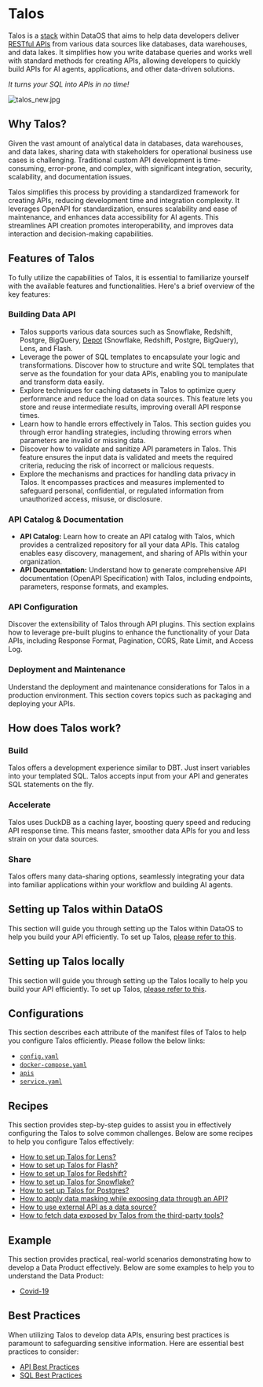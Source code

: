 # Talos

Talos is a [stack](/resources/stacks/) within DataOS that aims to help data developers deliver [RESTful APIs](https://www.redhat.com/en/topics/api/what-is-a-rest-api) from various data sources like databases, data warehouses, and data lakes. It simplifies how you write database queries and works well with standard methods for creating APIs, allowing developers to quickly build APIs for AI agents, applications, and other data-driven solutions.

*It turns your SQL into APIs in no time!*

![talos_new.jpg](https://prod-files-secure.s3.us-west-2.amazonaws.com/215a8e78-890f-4ae1-8790-724fad621927/6d23cea7-9cde-4bc5-b57b-5d8045dac3af/talos_new.jpg)

## Why Talos?

Given the vast amount of analytical data in databases, data warehouses, and data lakes, sharing data with stakeholders for operational business use cases is challenging. Traditional custom API development is time-consuming, error-prone, and complex, with significant integration, security, scalability, and documentation issues.

Talos simplifies this process by providing a standardized framework for creating APIs, reducing development time and integration complexity. It leverages OpenAPI for standardization, ensures scalability and ease of maintenance, and enhances data accessibility for AI agents. This streamlines API creation promotes interoperability, and improves data interaction and decision-making capabilities.

## Features of Talos

To fully utilize the capabilities of Talos, it is essential to familiarize yourself with the available features and functionalities. Here's a brief overview of the key features:

### **Building Data API**

- Talos supports various data sources such as Snowflake, Redshift, Postgre, BigQuery, [Depot](/resources/depot/) (Snowflake, Redshift, Postgre, BigQuery), Lens, and Flash.
- Leverage the power of SQL templates to encapsulate your logic and transformations. Discover how to structure and write SQL templates that serve as the foundation for your data APIs, enabling you to manipulate and transform data easily.
- Explore techniques for caching datasets in Talos to optimize query performance and reduce the load on data sources. This feature lets you store and reuse intermediate results, improving overall API response times.
- Learn how to handle errors effectively in Talos. This section guides you through error handling strategies, including throwing errors when parameters are invalid or missing data.
- Discover how to validate and sanitize API parameters in Talos. This feature ensures the input data is validated and meets the required criteria, reducing the risk of incorrect or malicious requests.
- Explore the mechanisms and practices for handling data privacy in Talos. It encompasses practices and measures implemented to safeguard personal, confidential, or regulated information from unauthorized access, misuse, or disclosure.

### **API Catalog & Documentation**

- **API Catalog:** Learn how to create an API catalog with Talos, which provides a centralized repository for all your data APIs. This catalog enables easy discovery, management, and sharing of APIs within your organization.
- **API Documentation:** Understand how to generate comprehensive API documentation (OpenAPI Specification) with Talos, including endpoints, parameters, response formats, and examples.

### **API Configuration**

Discover the extensibility of Talos through API plugins. This section explains how to leverage pre-built plugins to enhance the functionality of your Data APIs, including Response Format, Pagination, CORS, Rate Limit, and Access Log.

### **Deployment and Maintenance**

Understand the deployment and maintenance considerations for Talos in a production environment. This section covers topics such as packaging and deploying your APIs.

## How does Talos work?

### **Build**

Talos offers a development experience similar to DBT. Just insert variables into your templated SQL. Talos accepts input from your API and generates SQL statements on the fly.

### **Accelerate**

Talos uses DuckDB as a caching layer, boosting query speed and reducing API response time. This means faster, smoother data APIs for you and less strain on your data sources.

### **Share**

Talos offers many data-sharing options, seamlessly integrating your data into familiar applications within your workflow and building AI agents.

## Setting up Talos within DataOS

This section will guide you through setting up the Talos within DataOS to help you build your API efficiently. To set up Talos, [please refer to this](/resources/stacks/talos/set_up/).

## Setting up Talos locally

This section will guide you through setting up the Talos locally to help you build your API efficiently. To set up Talos, [please refer to this](/resources/stacks/talos/local_set_up/).

## Configurations

This section describes each attribute of the manifest files of Talos to help you configure Talos efficiently. Please follow the below links:

- [`config.yaml`](/resources/stacks/talos/configurations/config/)
- [`docker-compose.yaml`](/resources/stacks/talos/configurations/docker_compose/)
- [`apis`](/resources/stacks/talos/configurations/apis/)
- [`service.yaml`](/resources/stacks/talos/configurations/service/)

## Recipes

This section provides step-by-step guides to assist you in effectively configuring the Talos to solve common challenges. Below are some recipes to help you configure Talos effectively:

- [How to set up Talos for Lens?](/resources/stacks/talos/recipes/recipe1/)
- [How to set up Talos for Flash?](/resources/stacks/talos/recipes/recipe2/)
- [How to set up Talos for Redshift?](/resources/stacks/talos/recipes/recipe3/)
- [How to set up Talos for Snowflake?](/resources/stacks/talos/recipes/recipe4/)
- [How to set up Talos for Postgres?](/resources/stacks/talos/recipes/recipe5/)
- [How to apply data masking while exposing data through an API?](/resources/stacks/talos/recipes/recipe6/)
- [How to use external API as a data source?](/resources/stacks/talos/recipes/recipe7/)
- [How to fetch data exposed by Talos from the third-party tools?](/resources/stacks/talos/recipes/recipe8/)

## Example

This section provides practical, real-world scenarios demonstrating how to develop a Data Product effectively. Below are some examples to help you to understand the Data Product:

- [Covid-19](/resources/stacks/talos/example/)

## Best Practices

When utilizing Talos to develop data APIs, ensuring best practices is paramount to safeguarding sensitive information. Here are essential best practices to consider:

- [API Best Practices](/resources/stacks/talos/best_practices/api/)
- [SQL Best Practices](/resources/stacks/talos/best_practices/sql/)